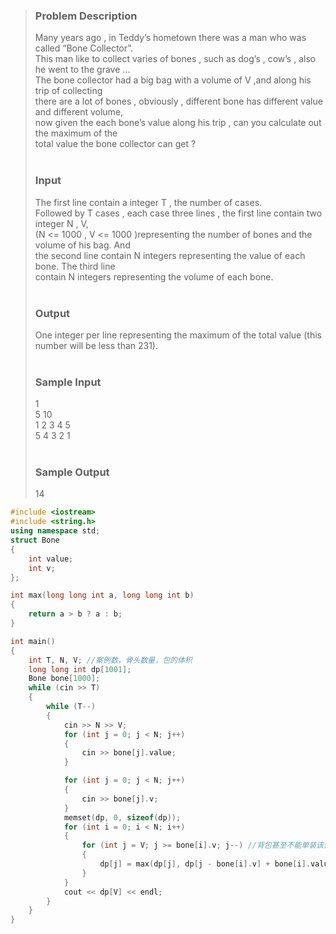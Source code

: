 >### Problem Description<br>
>Many years ago , in Teddy’s hometown there was a man who was called “Bone Collector”.<br>
>This man like to collect varies of bones , such as dog’s , cow’s , also he went to the grave …<br>
>The bone collector had a big bag with a volume of V ,and along his trip of collecting <br>
>there are a lot of bones , obviously , different bone has different value and different volume,<br>
>now given the each bone’s value along his trip , can you calculate out the maximum of the <br>
>total value the bone collector can get ?<br>
><br>
>### Input<br>
>The first line contain a integer T , the number of cases.<br>
>Followed by T cases , each case three lines , the first line contain two integer N , V,<br>
>(N <= 1000 , V <= 1000 )representing the number of bones and the volume of his bag. And <br>
>the second line contain N integers representing the value of each bone. The third line <br>
>contain N integers representing the volume of each bone.<br>
> <br>
>### Output<br>
>One integer per line representing the maximum of the total value (this number will be less than 231).<br>
> <br>
>### Sample Input<br>
>1<br>
>5 10<br>
>1 2 3 4 5<br>
>5 4 3 2 1<br>
> <br>
>### Sample Output<br>
>14<br>

```cpp
#include <iostream>
#include <string.h>
using namespace std;
struct Bone
{
    int value;
    int v;
};

int max(long long int a, long long int b)
{
    return a > b ? a : b;
}

int main()
{
    int T, N, V; //案例数，骨头数量，包的体积
    long long int dp[1001];
    Bone bone[1000];
    while (cin >> T)
    {
        while (T--)
        {
            cin >> N >> V;
            for (int j = 0; j < N; j++)
            {
                cin >> bone[j].value;
            }

            for (int j = 0; j < N; j++)
            {
                cin >> bone[j].v;
            }
            memset(dp, 0, sizeof(dp));
            for (int i = 0; i < N; i++)
            {
                for (int j = V; j >= bone[i].v; j--) //背包甚至不能单装该件物体
                {
                    dp[j] = max(dp[j], dp[j - bone[i].v] + bone[i].value);
                }
            }
            cout << dp[V] << endl;
        }
    }
}
```
